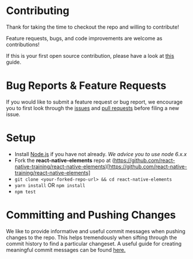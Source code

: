 # Contributing

Thank for taking the time to checkout the repo and willing to contribute!

Feature requests, bugs, and code improvements are welcome as contributions!

If this is your first open source contribution, please have a look at [this](https://egghead.io/courses/how-to-contribute-to-an-open-source-project-on-github) guide.

# Bug Reports & Feature Requests

If you would like to submit a feature request or bug report, we encourage you to first look through the [issues](https://github.com/react-native-training/react-native-elements/issues) and [pull requests](https://github.com/react-native-training/react-native-elements/pulls) before filing a new issue.

# Setup

*  Install [Node.js](https://nodejs.org/) if you have not already.
  *We advice you to use node 6.x.x*
*  Fork the **react-native-elements** repo at (https://github.com/react-native-training/react-native-elements)[https://github.com/react-native-training/react-native-elements]
* `git clone <your-forked-repo-url> && cd react-native-elements`
* `yarn install` OR `npm install`
* `npm test`

# Committing and Pushing Changes

We like to provide informative and useful commit messages when pushing changes to the repo. This helps tremendously when sifting through the commit history to find a particular changeset. A useful guide for creating meaningful commit messages can be found [here.](https://github.com/conventional-changelog-archived-repos/conventional-changelog-angular/blob/ed32559941719a130bb0327f886d6a32a8cbc2ba/convention.md)
